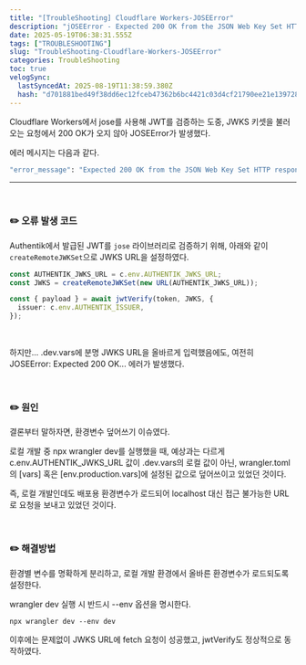 ```yaml
---
title: "[TroubleShooting] Cloudflare Workers-JOSEError"
description: "jOSEError - Expected 200 OK from the JSON Web Key Set HTTP response"
date: 2025-05-19T06:38:31.555Z
tags: ["TROUBLESHOOTING"]
slug: "TroubleShooting-Cloudflare-Workers-JOSEError"
categories: TroubleShooting
toc: true
velogSync:
  lastSyncedAt: 2025-08-19T11:38:59.380Z
  hash: "d701881bed49f38dd6ec12fceb47362b6bc4421c03d4cf21790ee21e1397285b"
---
```


Cloudflare Workers에서 jose를 사용해 JWT를 검증하는 도중, JWKS 키셋을 불러오는 요청에서 200 OK가 오지 않아 JOSEError가 발생했다.

에러 메시지는 다음과 같다.

```bash
"error_message": "Expected 200 OK from the JSON Web Key Set HTTP response"
```
---

<br>

### ✏️ 오류 발생 코드

Authentik에서 발급된 JWT를 `jose` 라이브러리로 검증하기 위해, 아래와 같이 `createRemoteJWKSet`으로 JWKS URL을 설정하였다.

```ts
const AUTHENTIK_JWKS_URL = c.env.AUTHENTIK_JWKS_URL;
const JWKS = createRemoteJWKSet(new URL(AUTHENTIK_JWKS_URL));

const { payload } = await jwtVerify(token, JWKS, {
  issuer: c.env.AUTHENTIK_ISSUER,
});
```

<br>

하지만...
.dev.vars에 분명 JWKS URL을 올바르게 입력했음에도, 여전히 JOSEError: Expected 200 OK... 에러가 발생했다.

<br>

### ✏️ 원인
결론부터 말하자면, 환경변수 덮어쓰기 이슈였다.

로컬 개발 중 npx wrangler dev를 실행했을 때, 예상과는 다르게 c.env.AUTHENTIK_JWKS_URL 값이 .dev.vars의 로컬 값이 아닌, wrangler.toml의 [vars] 혹은 [env.production.vars]에 설정된 값으로 덮어쓰이고 있었던 것이다.

즉, 로컬 개발인데도 배포용 환경변수가 로드되어 localhost 대신 접근 불가능한 URL로 요청을 보내고 있었던 것이다.

<br>

### ✏️ 해결방법
환경별 변수를 명확하게 분리하고, 로컬 개발 환경에서 올바른 환경변수가 로드되도록 설정한다.


wrangler dev 실행 시 반드시 --env 옵션을 명시한다.

```
npx wrangler dev --env dev
```


이후에는 문제없이 JWKS URL에 fetch 요청이 성공했고, jwtVerify도 정상적으로 동작하였다.